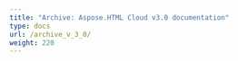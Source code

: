 ```yaml
---
title: "Archive: Aspose.HTML Cloud v3.0 documentation"
type: docs
url: /archive_v_3_0/
weight: 220
---
```

